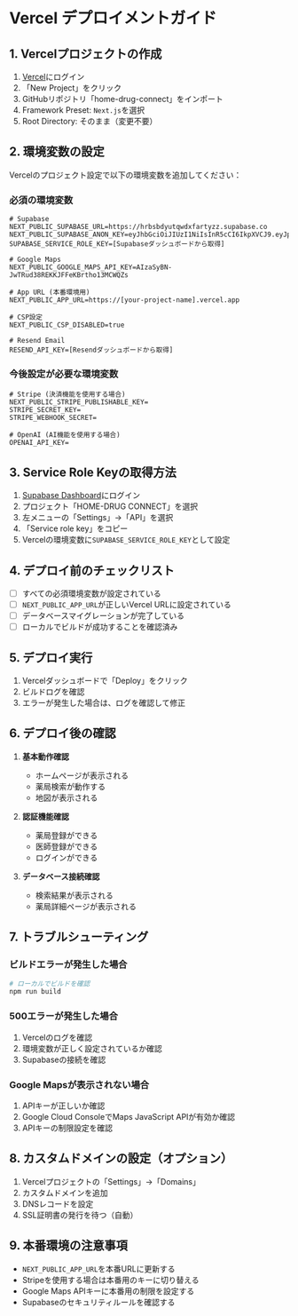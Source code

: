 # Vercel デプロイメントガイド

## 1. Vercelプロジェクトの作成

1. [Vercel](https://vercel.com)にログイン
2. 「New Project」をクリック
3. GitHubリポジトリ「home-drug-connect」をインポート
4. Framework Preset: `Next.js`を選択
5. Root Directory: そのまま（変更不要）

## 2. 環境変数の設定

Vercelのプロジェクト設定で以下の環境変数を追加してください：

### 必須の環境変数

```env
# Supabase
NEXT_PUBLIC_SUPABASE_URL=https://hrbsbdyutqwdxfartyzz.supabase.co
NEXT_PUBLIC_SUPABASE_ANON_KEY=eyJhbGciOiJIUzI1NiIsInR5cCI6IkpXVCJ9.eyJpc3MiOiJzdXBhYmFzZSIsInJlZiI6ImhyYnNiZHl1dHF3ZHhmYXJ0eXp6Iiwicm9sZSI6ImFub24iLCJpYXQiOjE3NTM4NTY3MTcsImV4cCI6MjA2OTQzMjcxN30.vSGlWeY6vxB1oDP48DGTRqpNgU36viWq4CE9RROuDRE
SUPABASE_SERVICE_ROLE_KEY=[Supabaseダッシュボードから取得]

# Google Maps
NEXT_PUBLIC_GOOGLE_MAPS_API_KEY=AIzaSyBN-JwTRud38REKKJFFeKBrtho13MCWQZs

# App URL (本番環境用)
NEXT_PUBLIC_APP_URL=https://[your-project-name].vercel.app

# CSP設定
NEXT_PUBLIC_CSP_DISABLED=true

# Resend Email
RESEND_API_KEY=[Resendダッシュボードから取得]
```

### 今後設定が必要な環境変数

```env
# Stripe (決済機能を使用する場合)
NEXT_PUBLIC_STRIPE_PUBLISHABLE_KEY=
STRIPE_SECRET_KEY=
STRIPE_WEBHOOK_SECRET=

# OpenAI (AI機能を使用する場合)
OPENAI_API_KEY=
```

## 3. Service Role Keyの取得方法

1. [Supabase Dashboard](https://app.supabase.com)にログイン
2. プロジェクト「HOME-DRUG CONNECT」を選択
3. 左メニューの「Settings」→「API」を選択
4. 「Service role key」をコピー
5. Vercelの環境変数に`SUPABASE_SERVICE_ROLE_KEY`として設定

## 4. デプロイ前のチェックリスト

- [ ] すべての必須環境変数が設定されている
- [ ] `NEXT_PUBLIC_APP_URL`が正しいVercel URLに設定されている
- [ ] データベースマイグレーションが完了している
- [ ] ローカルでビルドが成功することを確認済み

## 5. デプロイ実行

1. Vercelダッシュボードで「Deploy」をクリック
2. ビルドログを確認
3. エラーが発生した場合は、ログを確認して修正

## 6. デプロイ後の確認

1. **基本動作確認**
   - ホームページが表示される
   - 薬局検索が動作する
   - 地図が表示される

2. **認証機能確認**
   - 薬局登録ができる
   - 医師登録ができる
   - ログインができる

3. **データベース接続確認**
   - 検索結果が表示される
   - 薬局詳細ページが表示される

## 7. トラブルシューティング

### ビルドエラーが発生した場合
```bash
# ローカルでビルドを確認
npm run build
```

### 500エラーが発生した場合
1. Vercelのログを確認
2. 環境変数が正しく設定されているか確認
3. Supabaseの接続を確認

### Google Mapsが表示されない場合
1. APIキーが正しいか確認
2. Google Cloud ConsoleでMaps JavaScript APIが有効か確認
3. APIキーの制限設定を確認

## 8. カスタムドメインの設定（オプション）

1. Vercelプロジェクトの「Settings」→「Domains」
2. カスタムドメインを追加
3. DNSレコードを設定
4. SSL証明書の発行を待つ（自動）

## 9. 本番環境の注意事項

- `NEXT_PUBLIC_APP_URL`を本番URLに更新する
- Stripeを使用する場合は本番用のキーに切り替える
- Google Maps APIキーに本番用の制限を設定する
- Supabaseのセキュリティルールを確認する